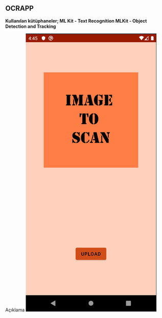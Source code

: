 ## OCRAPP
**Kullanılan kütüphaneler;
ML Kit - Text Recognition
MLKit -  Object Detection and Tracking**

Açıklama
![image](https://github.com/berkedursunoglu/OCRApp/blob/master/ocrapp/ss1.png?)

